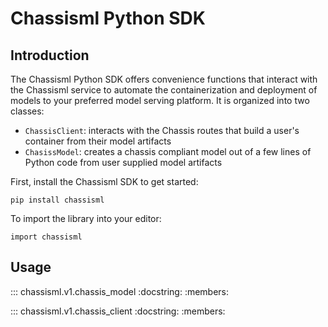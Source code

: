 # Chassisml Python SDK

## Introduction

The Chassisml Python SDK offers convenience functions that interact with the Chassisml service to automate the containerization and deployment of models to your preferred model serving platform. It is organized into two classes: 

* `ChassisClient`: interacts with the Chassis routes that build a user's container from their model artifacts
* `ChasissModel`: creates a chassis compliant model out of a few lines of Python code from user supplied model artifacts 

First, install the Chassisml SDK to get started:

```pip install chassisml```

To import the library into your editor:

```import chassisml```

## Usage

::: chassisml.v1.chassis_model
    :docstring:
    :members:
    <!-- rendering:
        show_source: true
        show_category_heading: false
        show_root_toc_entry: false
        show_if_no_docstring: false -->

::: chassisml.v1.chassis_client
    :docstring:
    :members:
    <!-- rendering:
        show_source: true
        show_category_heading: false
        show_root_toc_entry: false
        show_if_no_docstring: false         -->
